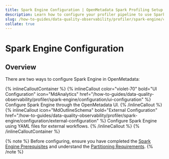 ```yaml
---
title: Spark Engine Configuration | OpenMetadata Spark Profiling Setup
description: Learn how to configure your profiler pipeline to use Spark Engine for distributed data profiling.
slug: /how-to-guides/data-quality-observability/profiler/spark-engine/configuration
collate: true
---
```


# Spark Engine Configuration

## Overview

There are two ways to configure Spark Engine in OpenMetadata:

{% inlineCalloutContainer %}
 {% inlineCallout
  color="violet-70"
  bold="UI Configuration"
  icon="MdAnalytics"
  href="/how-to-guides/data-quality-observability/profiler/spark-engine/configuration/ui-configuration" %}
  Configure Spark Engine through the OpenMetadata UI.
 {% /inlineCallout %}
 {% inlineCallout
    icon="MdOutlineSchema"
    bold="External Configuration"
    href="/how-to-guides/data-quality-observability/profiler/spark-engine/configuration/external-configuration" %}
    Configure Spark Engine using YAML files for external workflows.
 {% /inlineCallout %}
{% /inlineCalloutContainer %}

{% note %}
Before configuring, ensure you have completed the [Spark Engine Prerequisites](/how-to-guides/data-quality-observability/profiler/spark-engine/prerequisites) and understand the [Partitioning Requirements](/how-to-guides/data-quality-observability/profiler/spark-engine/partitioning).
{% /note %} 